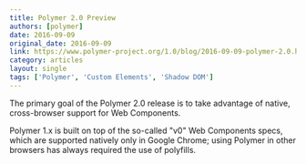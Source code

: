 ```yaml
---
title: Polymer 2.0 Preview
authors: [polymer]
date: 2016-09-09
original_date: 2016-09-09
link: https://www.polymer-project.org/1.0/blog/2016-09-09-polymer-2.0.html
category: articles
layout: single
tags: ['Polymer', 'Custom Elements', 'Shadow DOM']
---
```


The primary goal of the Polymer 2.0 release is to take advantage of native, cross-browser support for Web Components.

Polymer 1.x is built on top of the so-called "v0" Web Components specs, which are supported natively only in Google Chrome; using Polymer in other browsers has always required the use of polyfills.

<!-- Excerpt -->